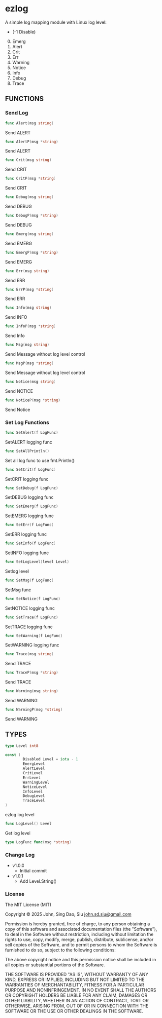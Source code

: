 # ezlog

A simple log mapping module with Linux log level:

- (-1 Disable)
0. Emerg
1. Alert
2. Crit
3. Err
4. Warning
5. Notice
6. Info
7. Debug
8. Trace

## FUNCTIONS

### Send Log
```go
func Alert(msg string)
```
Send ALERT

```go
func AlertP(msg *string)
```
Send ALERT

```go
func Crit(msg string)
```
Send CRIT

```go
func CritP(msg *string)
```
Send CRIT

```go
func Debug(msg string)
```
Send DEBUG

```go
func DebugP(msg *string)
```
Send DEBUG

```go
func Emerg(msg string)
```
Send EMERG

```go
func EmergP(msg *string)
```
Send EMERG

```go
func Err(msg string)
```
Send ERR

```go
func ErrP(msg *string)
```
Send ERR

```go
func Info(msg string)
```
Send INFO

```go
func InfoP(msg *string)
```
Send Info

```go
func Msg(msg string)
```
Send Message without log level control

```go
func MsgP(msg *string)
```
Send Message without log level control

```go
func Notice(msg string)
```
Send NOTICE

```go
func NoticeP(msg *string)
```
Send Notice

### Set Log Functions

```go
func SetAlert(f LogFunc)
```
SetALERT logging func

```go
func SetAllPrintln()
```
Set all log func to use fmt.Println()

```go
func SetCrit(f LogFunc)
```
SetCRIT logging func

```go
func SetDebug(f LogFunc)
```
SetDEBUG logging func

```go
func SetEmerg(f LogFunc)
```
SetEMERG logging func

```go
func SetErr(f LogFunc)
```
SetERR logging func

```go
func SetInfo(f LogFunc)
```
SetINFO logging func

```go
func SetLogLevel(level Level)
```
Setlog level

```go
func SetMsg(f LogFunc)
```
SetMsg func

```go
func SetNotice(f LogFunc)
```
SetNOTICE logging func

```go
func SetTrace(f LogFunc)
```
SetTRACE logging func

```go
func SetWarning(f LogFunc)
```
SetWARNING logging func

```go
func Trace(msg string)
```
Send TRACE

```go
func TraceP(msg *string)
```
Send TRACE

```go
func Warning(msg string)
```
Send WARNING

```go
func WarningP(msg *string)
```
Send WARNING

## TYPES

```go
type Level int8

const (
        Disabled Level = iota - 1
        EmergLevel
        AlertLevel
        CritLevel
        ErrLevel
        WarningLevel
        NoticeLevel
        InfoLevel
        DebugLevel
        TraceLevel
)
```
ezlog log level

```go
func LogLevel() Level
```
Get log level

```go
type LogFunc func(msg *string)
```

### Change Log

- v1.0.0
  - Initial commit
- v1.0.1
  - Add Level.String()

### License

The MIT License (MIT)

Copyright © 2025 John, Sing Dao, Siu <john.sd.siu@gmail.com>

Permission is hereby granted, free of charge, to any person obtaining a copy of this software and associated documentation files (the "Software"), to deal in the Software without restriction, including without limitation the rights to use, copy, modify, merge, publish, distribute, sublicense, and/or sell copies of the Software, and to permit persons to whom the Software is furnished to do so, subject to the following conditions:

The above copyright notice and this permission notice shall be included in all copies or substantial portions of the Software.

THE SOFTWARE IS PROVIDED "AS IS", WITHOUT WARRANTY OF ANY KIND, EXPRESS OR IMPLIED, INCLUDING BUT NOT LIMITED TO THE WARRANTIES OF MERCHANTABILITY, FITNESS FOR A PARTICULAR PURPOSE AND NONINFRINGEMENT. IN NO EVENT SHALL THE AUTHORS OR COPYRIGHT HOLDERS BE LIABLE FOR ANY CLAIM, DAMAGES OR OTHER LIABILITY, WHETHER IN AN ACTION OF CONTRACT, TORT OR OTHERWISE, ARISING FROM, OUT OF OR IN CONNECTION WITH THE SOFTWARE OR THE USE OR OTHER DEALINGS IN THE SOFTWARE.
